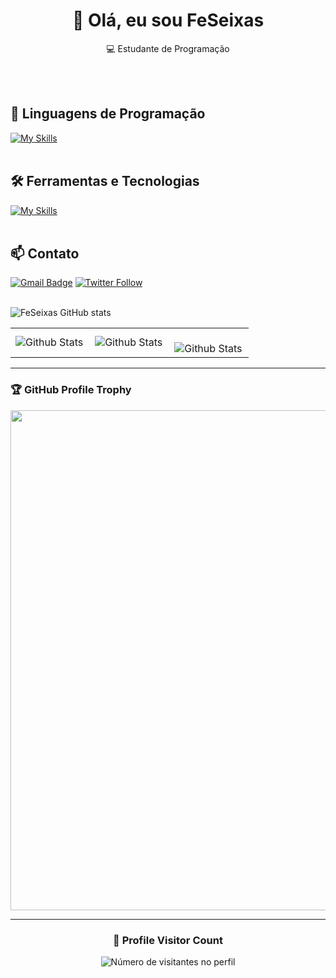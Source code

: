 <h1 align="center">👋 Olá, eu sou FeSeixas</h1>

<p align="center">
  💻 Estudante de Programação
</p><br><br>


## 🚀 Linguagens de Programação
[![My Skills](https://skillicons.dev/icons?i=python)](https://skillicons.dev)<br><br>

## 🛠️ Ferramentas e Tecnologias
[![My Skills](https://skillicons.dev/icons?i=vscode,git,github)](https://skillicons.dev)<br><br>

## 📫 Contato

[![Gmail Badge](https://img.shields.io/badge/-{lfe.dev2003@gmail.com}-006bed?style=flat-square&logo=Gmail&logoColor=white&link=mailto:{SeuEmail})](mailto:{SeuEmail})
[![Twitter Follow](https://img.shields.io/twitter/follow/SeuUsuario?style=social)]({Link}) <br><br>


![FeSeixas GitHub stats](https://github-readme-stats.vercel.app/api?username=FeSeixas&showicons=true&theme=radical)


<table>
  <tr>
    <td>
      <img
        align="left"
        src="https://github-readme-stats.vercel.app/api?username=iuricode&theme=dark&hide_border=false&include_all_commits=true"
        alt="Github Stats"
      />
    </td>
    <td>
      <img
        align="left"
        src="https://github-readme-stats.vercel.app/api/top-langs/?username=FeSeixas&theme=dark&hide_border=false&include_all_commits=true&count_private=true&layout=compact"
        alt="Github Stats"
      />
    </td>
    <td>
      <br />
      <img
        align="left"
        src="https://github-readme-streak-stats.herokuapp.com/?user=FeSeixas&theme=dark&hide_border=false"
        alt="Github Stats"
      />
    </td>
  </tr>
</table>

--- 

### 🏆 GitHub Profile Trophy

<p align="center">
  <a
    href="https://github.com/FeSeixas/github-profile-trophy"
    title="repositório de troféus"
  >
    <img
      width="800"
      src="https://github-profile-trophy.vercel.app/?username=FeSeixas&column=8&theme=darkhub&no-frame=true&no-bg=true"
    />
  </a>
</p>

---

<div align="center">
  <h3><b>📍 Profile Visitor Count</b></h3>
</div>

<p align="center">
  <img
    src="https://profile-counter.glitch.me/FeSeixas/count.svg"
    alt="Número de visitantes no perfil"
  />
</p>
